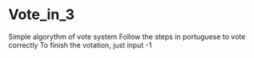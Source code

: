 # Vote_in_3
Simple algorythm of vote system
Follow the steps in portuguese to vote correctly
To finish the votation, just input -1
